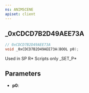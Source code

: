 ```yaml
---
ns: ANIMSCENE
apiset: client
---
```

## _0xCDCD7B2D49AEE73A

```c
// 0xCDCD7B2D49AEE73A
void _0xCDCD7B2D49AEE73A(BOOL p0);
```

Used in SP R* Scripts only
_SET_P*

## Parameters
* **p0**: